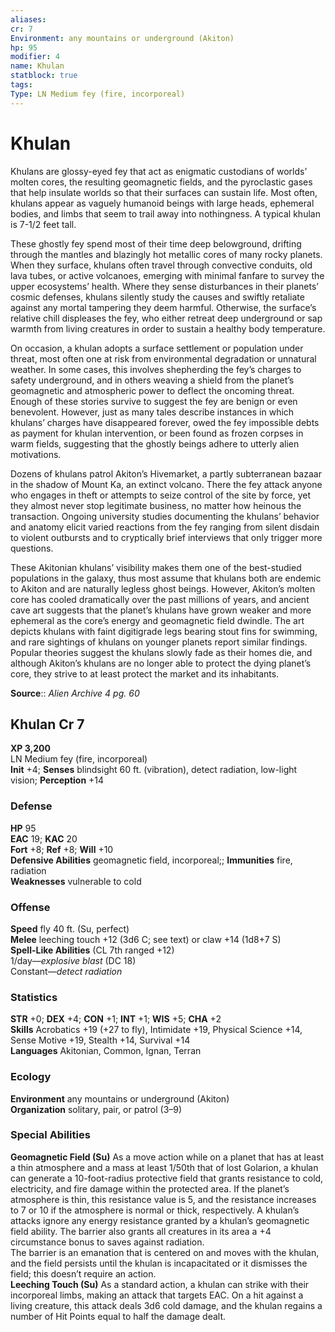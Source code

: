 ```yaml
---
aliases: 
cr: 7
Environment: any mountains or underground (Akiton)  
hp: 95
modifier: 4
name: Khulan
statblock: true
tags: 
Type: LN Medium fey (fire, incorporeal)  
---
```


# Khulan

Khulans are glossy-eyed fey that act as enigmatic custodians of worlds’ molten cores, the resulting geomagnetic fields, and the pyroclastic gases that help insulate worlds so that their surfaces can sustain life. Most often, khulans appear as vaguely humanoid beings with large heads, ephemeral bodies, and limbs that seem to trail away into nothingness. A typical khulan is 7-1/2 feet tall.

These ghostly fey spend most of their time deep belowground, drifting through the mantles and blazingly hot metallic cores of many rocky planets. When they surface, khulans often travel through convective conduits, old lava tubes, or active volcanoes, emerging with minimal fanfare to survey the upper ecosystems’ health. Where they sense disturbances in their planets’ cosmic defenses, khulans silently study the causes and swiftly retaliate against any mortal tampering they deem harmful. Otherwise, the surface’s relative chill displeases the fey, who either retreat deep underground or sap warmth from living creatures in order to sustain a healthy body temperature.

On occasion, a khulan adopts a surface settlement or population under threat, most often one at risk from environmental degradation or unnatural weather. In some cases, this involves shepherding the fey’s charges to safety underground, and in others weaving a shield from the planet’s geomagnetic and atmospheric power to deflect the oncoming threat. Enough of these stories survive to suggest the fey are benign or even benevolent. However, just as many tales describe instances in which khulans’ charges have disappeared forever, owed the fey impossible debts as payment for khulan intervention, or been found as frozen corpses in warm fields, suggesting that the ghostly beings adhere to utterly alien motivations.

Dozens of khulans patrol Akiton’s Hivemarket, a partly subterranean bazaar in the shadow of Mount Ka, an extinct volcano. There the fey attack anyone who engages in theft or attempts to seize control of the site by force, yet they almost never stop legitimate business, no matter how heinous the transaction. Ongoing university studies documenting the khulans’ behavior and anatomy elicit varied reactions from the fey ranging from silent disdain to violent outbursts and to cryptically brief interviews that only trigger more questions.

These Akitonian khulans’ visibility makes them one of the best-studied populations in the galaxy, thus most assume that khulans both are endemic to Akiton and are naturally legless ghost beings. However, Akiton’s molten core has cooled dramatically over the past millions of years, and ancient cave art suggests that the planet’s khulans have grown weaker and more ephemeral as the core’s energy and geomagnetic field dwindle. The art depicts khulans with faint digitigrade legs bearing stout fins for swimming, and rare sightings of khulans on younger planets report similar findings. Popular theories suggest the khulans slowly fade as their homes die, and although Akiton’s khulans are no longer able to protect the dying planet’s core, they strive to at least protect the market and its inhabitants.

**Source**:: _Alien Archive 4 pg. 60_

## Khulan Cr 7

**XP 3,200**  
LN Medium fey (fire, incorporeal)  
**Init** +4; **Senses** blindsight 60 ft. (vibration), detect radiation, low-light vision; **Perception** +14  

### Defense

**HP** 95  
**EAC** 19; **KAC** 20  
**Fort** +8; **Ref** +8; **Will** +10  
**Defensive Abilities** geomagnetic field, incorporeal;; **Immunities** fire, radiation  
**Weaknesses** vulnerable to cold

### Offense

**Speed** fly 40 ft. (Su, perfect)  
**Melee** leeching touch +12 (3d6 C; see text) or claw +14 (1d8+7 S)  
**Spell-Like Abilities** (CL 7th ranged +12)  
1/day—_explosive blast_ (DC 18)  
Constant—_detect radiation_

### Statistics

**STR** +0; **DEX** +4; **CON** +1; **INT** +1; **WIS** +5; **CHA** +2  
**Skills** Acrobatics +19 (+27 to fly), Intimidate +19, Physical Science +14, Sense Motive +19, Stealth +14, Survival +14  
**Languages** Akitonian, Common, Ignan, Terran

### Ecology

**Environment** any mountains or underground (Akiton)  
**Organization** solitary, pair, or patrol (3–9)

### Special Abilities

**Geomagnetic Field (Su)** As a move action while on a planet that has at least a thin atmosphere and a mass at least 1/50th that of lost Golarion, a khulan can generate a 10-foot-radius protective field that grants resistance to cold, electricity, and fire damage within the protected area. If the planet’s atmosphere is thin, this resistance value is 5, and the resistance increases to 7 or 10 if the atmosphere is normal or thick, respectively. A khulan’s attacks ignore any energy resistance granted by a khulan’s geomagnetic field ability. The barrier also grants all creatures in its area a +4 circumstance bonus to saves against radiation.  
The barrier is an emanation that is centered on and moves with the khulan, and the field persists until the khulan is incapacitated or it dismisses the field; this doesn’t require an action.  
**Leeching Touch (Su)** As a standard action, a khulan can strike with their incorporeal limbs, making an attack that targets EAC. On a hit against a living creature, this attack deals 3d6 cold damage, and the khulan regains a number of Hit Points equal to half the damage dealt.
